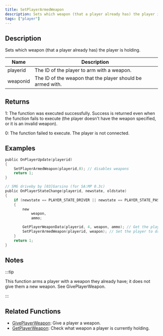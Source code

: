 ```yaml
---
title: SetPlayerArmedWeapon
description: Sets which weapon (that a player already has) the player is holding.
tags: ["player"]
---
```


<VersionWarn version='SA-MP 0.3a' />

## Description

Sets which weapon (that a player already has) the player is holding.

| Name     | Description                                                |
| -------- | ---------------------------------------------------------- |
| playerid | The ID of the player to arm with a weapon.                 |
| weaponid | The ID of the weapon that the player should be armed with. |

## Returns

1: The function was executed successfully. Success is returned even when the function fails to execute (the player doesn't have the weapon specified, or it is an invalid weapon).

0: The function failed to execute. The player is not connected.

## Examples

```c
public OnPlayerUpdate(playerid)
{
    SetPlayerArmedWeapon(playerid,0); // disables weapons
    return 1;
}

// SMG driveby by [03]Garsino (for SA:MP 0.3c)
public OnPlayerStateChange(playerid, newstate, oldstate)
{
    if (newstate == PLAYER_STATE_DRIVER || newstate == PLAYER_STATE_PASSENGER)
    {
        new
            weapon,
            ammo;

        GetPlayerWeaponData(playerid, 4, weapon, ammo); // Get the players SMG weapon in slot 4
        SetPlayerArmedWeapon(playerid, weapon); // Set the player to driveby with SMG
    }
    return 1;
}
```

## Notes

:::tip

This function arms a player with a weapon they already have; it does not give them a new weapon. See GivePlayerWeapon.

:::

## Related Functions

- [GivePlayerWeapon](GivePlayerWeapon): Give a player a weapon.
- [GetPlayerWeapon](GetPlayerWeapon): Check what weapon a player is currently holding.
